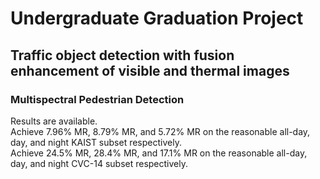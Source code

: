 # Undergraduate Graduation Project
## Traffic object detection with fusion enhancement of visible and thermal images 
### Multispectral Pedestrian Detection
Results are available.  
Achieve 7.96% MR, 8.79% MR, and 5.72% MR on the reasonable all-day, day, and night KAIST subset respectively.  
Achieve 24.5% MR, 28.4% MR, and 17.1% MR on the reasonable all-day, day, and night CVC-14 subset respectively. 
